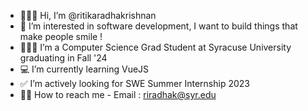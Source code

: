- 👩🏽‍💻 Hi, I’m @ritikaradhakrishnan
- 👀 I’m interested in software development, I want to build things that make people smile !
- 👩🏽‍🎓 I’m a Computer Science Grad Student at Syracuse University graduating in Fall '24
- 💻 I’m currently learning VueJS
- ✅ I’m actively looking for SWE Summer Internship 2023
- 🤙🏽 How to reach me - Email : riradhak@syr.edu


<!---
ritikaradhakrishnan/ritikaradhakrishnan is a ✨ special ✨ repository because its `README.md` (this file) appears on your GitHub profile.
You can click the Preview link to take a look at your changes.
--->
